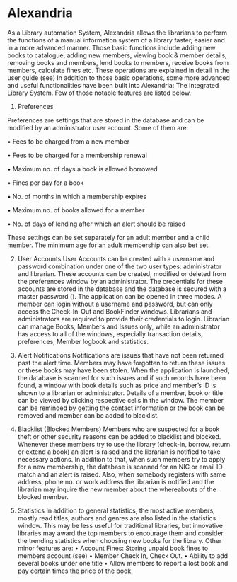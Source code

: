# Alexandria

As a Library automation System, Alexandria allows the librarians to perform the functions of a manual information system of a library faster, easier and in a more advanced manner. Those basic functions include adding new books to catalogue, adding new members, viewing book & member details, removing books and members, lend books to members, receive books from members, calculate fines etc. These operations are explained in detail in the user guide (see)
In addition to those basic operations, some more advanced and useful functionalities have been built into Alexandria: The Integrated Library System. Few of those notable features are listed below.

1.	Preferences

Preferences are settings that are stored in the database and can be modified by an administrator user account. Some of them are:

•	Fees to be charged from a new member

•	Fees to be charged for a membership renewal

•	Maximum no. of days a book is allowed borrowed

•	Fines per day for a book

•	No. of months in which a membership expires

•	Maximum no. of books allowed for a member

•	No. of days of lending after which an alert should be raised

These settings can be set separately for an adult member and a child member. The minimum age for an adult membership can also bet set.

2.	User Accounts
User Accounts can be created with a username and password combination under one of the two user types: administrator and librarian. These accounts can be created, modified or deleted from the preferences window by an administrator.  The credentials for these accounts are stored in the database and the database is secured with a master password ().
The application can be opened in three modes. A member can login without a username and password, but can only access the Check-In-Out and BookFinder windows. Librarians and administrators are required to provide their credentials to login. Librarian can manage Books, Members and Issues only, while an administrator has access to all of the windows, especially transaction details, preferences, Member logbook and statistics.


3.	Alert Notifications
Notifications are issues that have not been returned past the alert time. Members may have forgotten to return these issues or these books may have been stolen. When the application is launched, the database is scanned for such issues and if such records have been found, a window with book details such as price and member’s ID is shown to a librarian or administrator. Details of a member, book or title can be viewed by clicking respective cells in the window. The member can be reminded by getting the contact information or the book can be removed and member can be added to blacklist.

4.	Blacklist (Blocked Members)
Members who are suspected for a book theft or other security reasons can be added to blacklist and blocked. Whenever these members try to use the library (check-in, borrow, return or extend a book) an alert is raised and the librarian is notified to take necessary actions.
In addition to that, when such members try to apply for a new membership, the database is scanned for an NIC or email ID match and an alert is raised. Also, when somebody registers with same address, phone no. or work address the librarian is notified and the librarian may inquire the new member about the whereabouts of the blocked member.

5.	Statistics
In addition to general statistics, the most active members, mostly read titles, authors and genres are also listed in the statistics window. This may be less useful for traditional libraries, but innovative libraries may award the top members to encourage them and consider the trending statistics when choosing new books for the library.
Other minor features are:
•	Account Fines: Storing unpaid book fines to members account (see) 
•	Member Check In, Check Out.
•	Ability to add several books under one title
•	Allow members to report a lost book and pay certain times the price of the book.
